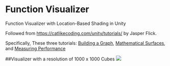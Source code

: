 # Function Visualizer

Function Visualizer with Location-Based Shading in Unity

Followed from https://catlikecoding.com/unity/tutorials/ by Jasper Flick.


Specifically, These three tutorials: [Building a Graph](https://catlikecoding.com/unity/tutorials/basics/building-a-graph/), [Mathematical Surfaces](https://catlikecoding.com/unity/tutorials/basics/mathematical-surfaces/), and [Measuring Performance](https://catlikecoding.com/unity/tutorials/basics/measuring-performance/)

##Visualizer with a resolution of 1000 x 1000 Cubes
![](https://github.com/ryandobkin/Portfolio/blob/main/Function%20Visualizer/functionvisualizer_githubpreview_highres.gif)
